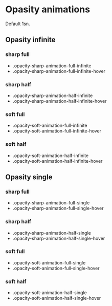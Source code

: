 # Opasity animations

Default 1sn.

## Opasity infinite

### sharp full

- .opacity-sharp-animation-full-infinite
- .opacity-sharp-animation-full-infinite-hover

### sharp half

- .opacity-sharp-animation-half-infinite
- .opacity-sharp-animation-half-infinite-hover

### soft full

- .opacity-soft-animation-full-infinite
- .opacity-soft-animation-full-infinite-hover

### soft half

- .opacity-soft-animation-half-infinite
- .opacity-soft-animation-half-infinite-hover

## Opasity single

### sharp full

- .opacity-sharp-animation-full-single
- .opacity-sharp-animation-full-single-hover

### sharp half

- .opacity-sharp-animation-half-single
- .opacity-sharp-animation-half-single-hover

### soft full

- .opacity-soft-animation-full-single
- .opacity-soft-animation-full-single-hover

### soft half

- .opacity-soft-animation-half-single
- .opacity-soft-animation-half-single-hover
